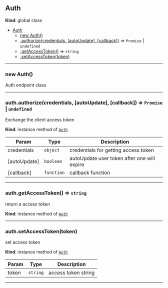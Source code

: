 <a name="Auth"></a>

## Auth
**Kind**: global class  

* [Auth](#Auth)
    * [new Auth()](#new_Auth_new)
    * [.authorize(credentials, [autoUpdate], [callback])](#Auth+authorize) ⇒ <code>Promise</code> \| <code>undefined</code>
    * [.getAccessToken()](#Auth+getAccessToken) ⇒ <code>string</code>
    * [.setAccessToken(token)](#Auth+setAccessToken)


* * *

<a name="new_Auth_new"></a>

### new Auth()
Auth endpoint class


* * *

<a name="Auth+authorize"></a>

### auth.authorize(credentials, [autoUpdate], [callback]) ⇒ <code>Promise</code> \| <code>undefined</code>
Exchange the client access token

**Kind**: instance method of [<code>Auth</code>](#Auth)  

| Param | Type | Description |
| --- | --- | --- |
| credentials | <code>object</code> | credentials for getting access token |
| [autoUpdate] | <code>boolean</code> | autoUpdate user token after one will expire |
| [callback] | <code>function</code> | callback function |


* * *

<a name="Auth+getAccessToken"></a>

### auth.getAccessToken() ⇒ <code>string</code>
return a access token

**Kind**: instance method of [<code>Auth</code>](#Auth)  

* * *

<a name="Auth+setAccessToken"></a>

### auth.setAccessToken(token)
set access token

**Kind**: instance method of [<code>Auth</code>](#Auth)  

| Param | Type | Description |
| --- | --- | --- |
| token | <code>string</code> | access token string |


* * *

